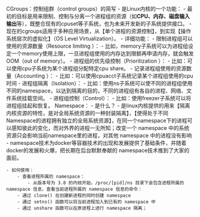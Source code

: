 
CGroups：控制组群（control groups）的简写
    - 是Linux内核的一个功能：
        - 最初的目标是用来限制、控制与分离一个进程组的资源（如**CPU、内存、磁盘输入输出**等），既整合现有的cpuset等子系统，也为未来开发新的子系统提供接口。
        - 现在的cgroups适用于多种应用场景，从【单个进程的资源控制】，到实现【操作系统层次的虚拟化】（OS Level Virtualization）。
    - 详细功能：
        - 限制进程组可以使用的资源数量（Resource limiting ）：
            - 比如，memory子系统可以为进程组设定一个memory使用上限，一旦进程组使用的内存达到限额再申请内存，就会触发OOM（out of memory）。
        - 进程组的优先级控制（Prioritization ）：
            - 比如：可以使用cpu子系统为某个进程组分配特定cpu share。
        - 记录进程组使用的资源数量（Accounting ）：
            - 比如：可以使用cpuacct子系统记录某个进程组使用的cpu时间
        - 进程组隔离（Isolation）：
            - 比如：使用ns子系统可以使不同的进程组使用不同的namespace，以达到隔离的目的，不同的进程组有各自的进程、网络、文件系统挂载空间。
        - 进程组控制（Control）：
            - 比如：使用freezer子系统可以将进程组挂起和恢复。
Namespace：
    - 是什么？
        - 是linux内核提供的用来【隔离内核资源的特性，是对全局系统资源的一种封装隔离】，【使得处于不同Namespace的进程拥有独立的全局系统资源】，在同一个namespace下的进程可以感知彼此的变化，而对外界的进程一无所知；改变一个 namespace 中的系统资源只会影响当前namespace里的进程，对其他 namespace 中的进程没有影响
        - namespace技术为docker等容器技术的出现和发展提供了基础条件，并随着docker的发展和火爆，把长期在后台默默奉献的 namespace技术推到了大家的面前。

    - 如何使用：
        - 查看进程所属的 namespace：
            - 从版本号为 3.8 的内核开始，/proc/[pid]/ns 目录下会包含进程所属的 namespace 信息，查看当前进程所属的 namespace 信息的命令：
        - 通过 clone() 在创建新进程的同时创建 namespace
        - 通过 setns() 函数可以将当前进程加入到已有的 namespace 中
        - 通过 unshare 函数可以在原进程上进行 namespace 隔离；


